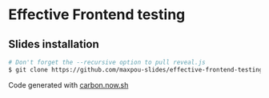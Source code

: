 # Effective Frontend testing

## Slides installation

```bash
# Don't forget the --recursive option to pull reveal.js
$ git clone https://github.com/maxpou-slides/effective-frontend-testing --recursive
```

Code generated with [carbon.now.sh](https://carbon.now.sh/?bg=rgba(171%2C184%2C195%2C0)&t=one-light&wt=none&l=javascript&ds=false&dsyoff=0px&dsblur=67px&wc=false&wa=false&pv=0px&ph=0px&ln=false&fm=Hack&fs=14px&lh=133%25&si=false&code=console.log(%27hello%27)&es=2x&wm=false&ts=false)
